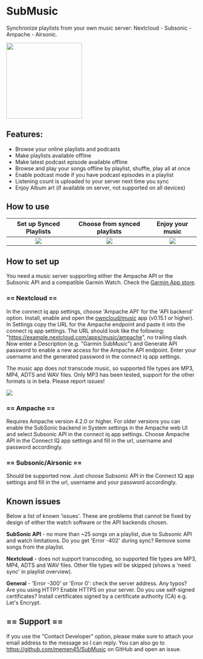 # SubMusic
Synchronize playlists from your own music server: Nextcloud - Subsonic - Ampache - Airsonic.

[<img src="https://developer.garmin.com/static/available-badge-9e49ebfb7336ce47f8df66dfe45d28ae.svg" width="200">](https://apps.garmin.com/en-US/apps/600bd75f-6ccf-4ca5-bc7a-0a4fcfdcf794)

## Features:
- Browse your online playlists and podcasts
- Make playlists available offline
- Make latest podcast episode available offline
- Browse and play your songs offline by playlist, shuffle, play all at once
- Enable podcast mode if you have podcast episodes in a playlist
- Listening count is uploaded to your server next time you sync
- Enjoy Album art (if available on server, not supported on all devices)

## How to use

Set up Synced Playlists    |  Choose from synced playlists | Enjoy your music 
:-------------------------:|:-------------------------:|:-------------------------:
![](images/ConfigureSyncVIew.png) | ![](images/ChoosePlaybackView.png) | ![](images/PlaybackView.png)

## How to set up
You need a music server supporting either the Ampache API or the Subsonic API and a compatible Garmin Watch. Check the [Garmin App store](https://apps.garmin.com/en-US/apps/600bd75f-6ccf-4ca5-bc7a-0a4fcfdcf794).

### == Nextcloud ==

In the connect iq app settings, choose 'Ampache API' for the 'API backend' option. Install, enable and open the [owncloud/music](https://apps.nextcloud.com/apps/music) app (v0.15.1 or higher). In Settings copy the URL for the Ampache endpoint and paste it into the connect iq app settings. The URL should look like the following: "https://example.nextcloud.com/apps/music/ampache", no trailing slash. Now enter a Description (e.g. "Garmin SubMusic") and Generate API password to enable a new access for the Ampache API endpoint. Enter your username and the generated password in the connect iq app settings.

The music app does not transcode music, so supported file types are MP3, MP4, ADTS and WAV files. Only MP3 has been tested, support for the other formats is in beta. Please report issues!

![](images/NextcloudView.png)

### == Ampache ==

Requires Ampache version 4.2.0 or higher. For older versions you can enable the SubSonic backend in System settings in the Ampache web UI and select Subsonic API in the connect iq app settings. Choose Ampache API in the Connect IQ app settings and fill in the url, username and password accordingly.

### == Subsonic/Airsonic ==

Should be supported now. Just choose Subsonic API in the Connect IQ app settings and fill in the url, username and your password accordingly.

## Known issues 
Below a list of known 'issues'. These are problems that cannot be fixed by design of either the watch software or the API backends chosen.

**SubSonic API** - no more than ~25 songs on a playlist, due to Subsonic API and watch limitations. Do you get 'Error -402' during sync? Remove some songs from the playlist.

**Nextcloud** - does not support transcoding, so supported file types are MP3, MP4, ADTS and WAV files. Other file types will be skipped (shows a 'need sync' in playlist overview).

**General** - 'Error -300' or 'Error 0': check the server address. Any typos? Are you using HTTP? Enable HTTPS on your server. Do you use self-signed certificates? Install certificates signed by a certificate authority (CA) e.g. Let's Encrypt. 

## == Support ==

If you use the "Contact Developer" option, please make sure to attach your email address to the message so I can reply. You can also go to https://github.com/memen45/SubMusic on GitHub and open an issue.
